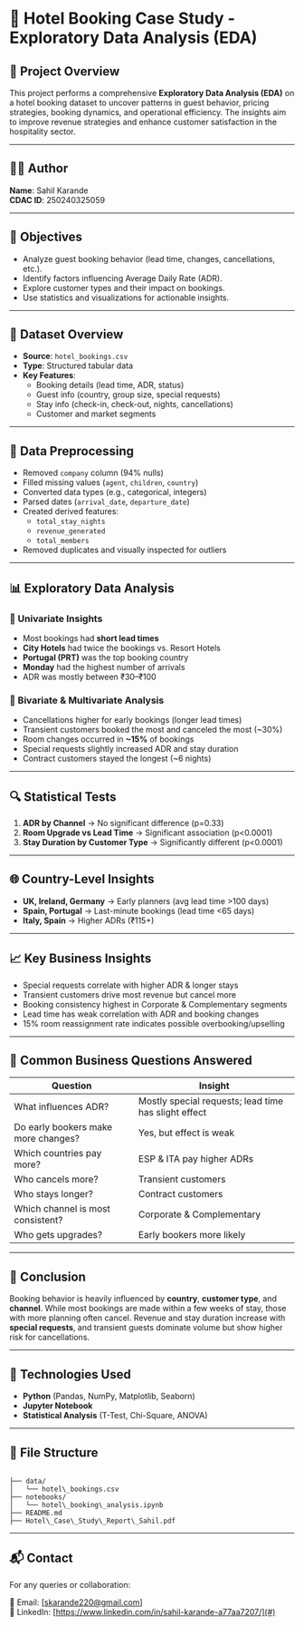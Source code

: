 # 🏨 Hotel Booking Case Study - Exploratory Data Analysis (EDA)

## 📌 Project Overview

This project performs a comprehensive **Exploratory Data Analysis (EDA)** on a hotel booking dataset to uncover patterns in guest behavior, pricing strategies, booking dynamics, and operational efficiency. The insights aim to improve revenue strategies and enhance customer satisfaction in the hospitality sector.

---

## 👨‍💻 Author

**Name**: Sahil Karande  
**CDAC ID**: 250240325059

---

## 🎯 Objectives

- Analyze guest booking behavior (lead time, changes, cancellations, etc.).
- Identify factors influencing Average Daily Rate (ADR).
- Explore customer types and their impact on bookings.
- Use statistics and visualizations for actionable insights.

---

## 📂 Dataset Overview

- **Source**: `hotel_bookings.csv`
- **Type**: Structured tabular data
- **Key Features**:
  - Booking details (lead time, ADR, status)
  - Guest info (country, group size, special requests)
  - Stay info (check-in, check-out, nights, cancellations)
  - Customer and market segments

---

## 🔧 Data Preprocessing

- Removed `company` column (94% nulls)
- Filled missing values (`agent`, `children`, `country`)
- Converted data types (e.g., categorical, integers)
- Parsed dates (`arrival_date`, `departure_date`)
- Created derived features:
  - `total_stay_nights`
  - `revenue_generated`
  - `total_members`
- Removed duplicates and visually inspected for outliers

---

## 📊 Exploratory Data Analysis

### 🧍 Univariate Insights
- Most bookings had **short lead times**
- **City Hotels** had twice the bookings vs. Resort Hotels
- **Portugal (PRT)** was the top booking country
- **Monday** had the highest number of arrivals
- ADR was mostly between ₹30–₹100

### 🔄 Bivariate & Multivariate Analysis
- Cancellations higher for early bookings (longer lead times)
- Transient customers booked the most and canceled the most (~30%)
- Room changes occurred in **~15%** of bookings
- Special requests slightly increased ADR and stay duration
- Contract customers stayed the longest (~6 nights)

---

## 🔍 Statistical Tests

1. **ADR by Channel** → No significant difference (p=0.33)
2. **Room Upgrade vs Lead Time** → Significant association (p<0.0001)
3. **Stay Duration by Customer Type** → Significantly different (p<0.0001)

---

## 🌐 Country-Level Insights

- **UK, Ireland, Germany** → Early planners (avg lead time >100 days)
- **Spain, Portugal** → Last-minute bookings (lead time <65 days)
- **Italy, Spain** → Higher ADRs (₹115+)

---

## 📈 Key Business Insights

- Special requests correlate with higher ADR & longer stays
- Transient customers drive most revenue but cancel more
- Booking consistency highest in Corporate & Complementary segments
- Lead time has weak correlation with ADR and booking changes
- 15% room reassignment rate indicates possible overbooking/upselling

---

## 📌 Common Business Questions Answered

| Question | Insight |
|---------|--------|
| What influences ADR? | Mostly special requests; lead time has slight effect |
| Do early bookers make more changes? | Yes, but effect is weak |
| Which countries pay more? | ESP & ITA pay higher ADRs |
| Who cancels more? | Transient customers |
| Who stays longer? | Contract customers |
| Which channel is most consistent? | Corporate & Complementary |
| Who gets upgrades? | Early bookers more likely |

---

## 📅 Conclusion

Booking behavior is heavily influenced by **country**, **customer type**, and **channel**. While most bookings are made within a few weeks of stay, those with more planning often cancel. Revenue and stay duration increase with **special requests**, and transient guests dominate volume but show higher risk for cancellations.

---

## 📎 Technologies Used

- **Python** (Pandas, NumPy, Matplotlib, Seaborn)
- **Jupyter Notebook**
- **Statistical Analysis** (T-Test, Chi-Square, ANOVA)

---

## 📁 File Structure

```

├── data/
│   └── hotel\_bookings.csv
├── notebooks/
│   └── hotel\_booking\_analysis.ipynb
├── README.md
├── Hotel\_Case\_Study\_Report\_Sahil.pdf

```

---

## 📬 Contact

For any queries or collaboration:

📧 Email: [skarande220@gmail.com]  
🔗 LinkedIn: [https://www.linkedin.com/in/sahil-karande-a77aa7207/](#)

